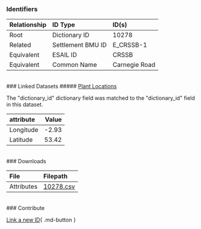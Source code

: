 ### Identifiers

| Relationship   | ID Type           | ID(s)         |
|:---------------|:------------------|:--------------|
| Root           | Dictionary ID     | 10278         |
| Related        | Settlement BMU ID | E_CRSSB-1     |
| Equivalent     | ESAIL ID          | CRSSB         |
| Equivalent     | Common Name       | Carnegie Road |

<br>
### Linked Datasets
##### <a href="https://osuked.github.io/Power-Station-Dictionary/datasets/plant-locations">Plant Locations</a>



The "dictionary_id" dictionary field was matched to the "dictionary_id" field in this dataset.

| attribute   |   Value |
|:------------|--------:|
| Longitude   |   -2.93 |
| Latitude    |   53.42 |


<br>
### Downloads


| File       | Filepath                                                                              |
|:-----------|:--------------------------------------------------------------------------------------|
| Attributes | [10278.csv](https://osuked.github.io/Power-Station-Dictionary/object_attrs/10278.csv) |


<br>
### Contribute

[Link a new ID](https://docs.google.com/forms/d/e/1FAIpQLSc5jRsQ7NgiLLXbwo9PUdwTQyuqbRwThltG56-o6NVSe7E_nw/viewform?usp=pp_url&entry.251912331=10278){ .md-button }
